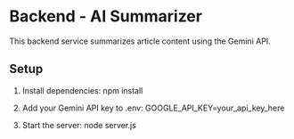 # Backend - AI Summarizer

This backend service summarizes article content using the Gemini API.

## Setup

1. Install dependencies:
   npm install

2. Add your Gemini API key to .env:
   GOOGLE_API_KEY=your_api_key_here

3. Start the server:
   node server.js
